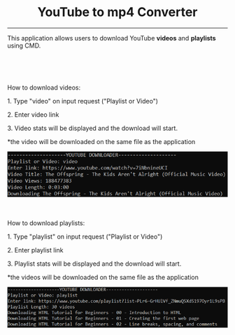 <style>
    .title{
        text-align: center;

    }

    .underline{
        font-weight: bold;
    }

</style>






<h1 class='title'>YouTube to mp4 Converter</h1>
<hr>
<p>This application allows users to download YouTube <span class='underline'>videos</span> and <span class='underline'>playlists</span> using CMD.</p>
<br><br><br>
<p>How to download videos:</p>
<p>1. Type "video" on input request ("Playlist or Video")</p>
<p>2. Enter video link</p>
<p>
    3. Video stats will be displayed and the download will start.
<p>
<p>
    *the video will be downloaded on the same file as the application
</p>
<img src='ytdownloadervideoimage.png'>
<br><br><br>
<p>How to download playlists:</p>
<p>1. Type "playlist" on input request ("Playlist or Video")</p>
<p>2. Enter playlist link</p>
<p>
    3. Playlist stats will be displayed and the download will start.
<p>
<p>
    *the videos will be downloaded on the same file as the application
</p>
<img src='ytdownloaderplaylistimage.png'>
